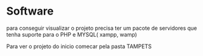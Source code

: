 # Software
para conseguir visualizar o projeto precisa ter um pacote de servidores
que tenha suporte para o PHP e MYSQL( xampp, wamp)

Para ver o projeto do inicio comecar pela pasta TAMPETS
